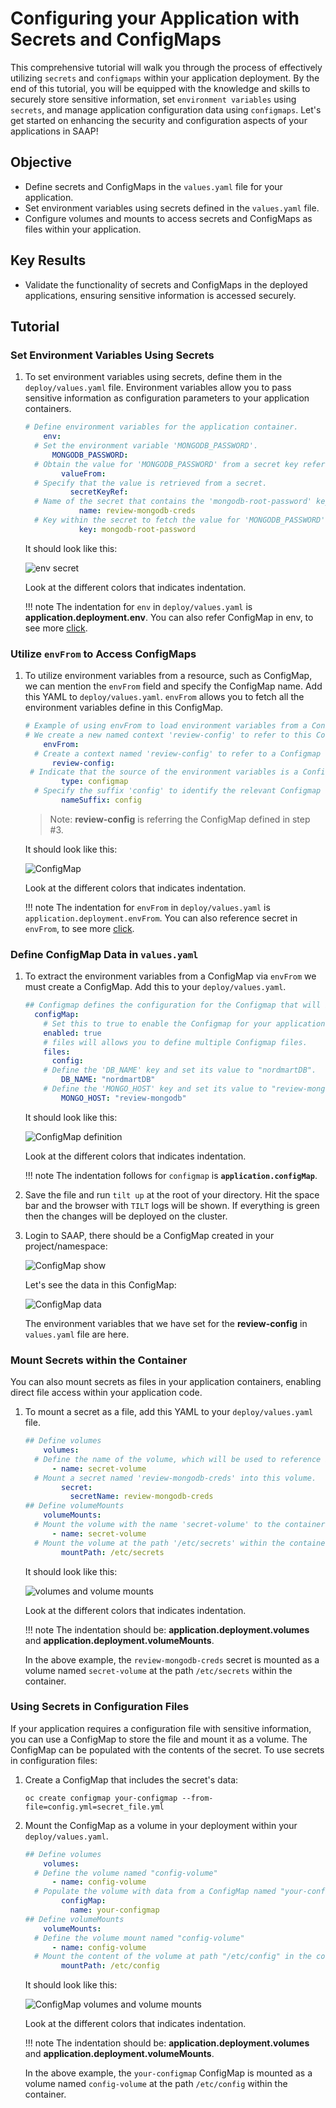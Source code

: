 # Configuring your Application with Secrets and ConfigMaps

This comprehensive tutorial will walk you through the process of effectively utilizing `secrets` and `configmaps` within your application deployment. By the end of this tutorial, you will be equipped with the knowledge and skills to securely store sensitive information, set `environment variables` using `secrets`, and manage application configuration data using `configmaps`. Let's get started on enhancing the security and configuration aspects of your applications in SAAP!

## Objective

- Define secrets and ConfigMaps in the `values.yaml` file for your application.
- Set environment variables using secrets defined in the `values.yaml` file.
- Configure volumes and mounts to access secrets and ConfigMaps as files within your application.

## Key Results

- Validate the functionality of secrets and ConfigMaps in the deployed applications, ensuring sensitive information is accessed securely.

## Tutorial

### Set Environment Variables Using Secrets

1. To set environment variables using secrets, define them in the `deploy/values.yaml` file. Environment variables allow you to pass sensitive information as configuration parameters to your application containers.

    ```yaml
    # Define environment variables for the application container.
        env:
      # Set the environment variable 'MONGODB_PASSWORD'.
          MONGODB_PASSWORD:
      # Obtain the value for 'MONGODB_PASSWORD' from a secret key reference.
            valueFrom:
      # Specify that the value is retrieved from a secret.
              secretKeyRef:
      # Name of the secret that contains the 'mongodb-root-password' key.
                name: review-mongodb-creds
      # Key within the secret to fetch the value for 'MONGODB_PASSWORD'.
                key: mongodb-root-password
    ```

    It should look like this:

    ![env secret](images/env-secret.png)

    Look at the different colors that indicates indentation.

    !!! note
        The indentation for `env` in `deploy/values.yaml` is **application.deployment.env**. You can also refer ConfigMap in env, to see more [click](https://kubernetes.io/docs/tasks/configure-pod-container/configure-pod-configmap/#define-container-environment-variables-with-data-from-multiple-configmaps).

### Utilize `envFrom` to Access ConfigMaps

1. To utilize environment variables from a resource, such as ConfigMap, we can mention the `envFrom` field and specify the ConfigMap name. Add this YAML to `deploy/values.yaml`. `envFrom` allows you to fetch all the environment variables define in this ConfigMap.

    ```yaml
    # Example of using envFrom to load environment variables from a Configmap
    # We create a new named context 'review-config' to refer to this Configmap
        envFrom:
      # Create a context named 'review-config' to refer to a Configmap
          review-config:
     # Indicate that the source of the environment variables is a Configmap
            type: configmap
      # Specify the suffix 'config' to identify the relevant Configmap named 'review-config'
            nameSuffix: config
    ```

    >Note: **review-config** is referring the ConfigMap defined in step #3.

    It should look like this:

    ![ConfigMap](images/envfrom-config.png)

    Look at the different colors that indicates indentation.

    !!! note
        The indentation for `envFrom` in `deploy/values.yaml` is `application.deployment.envFrom`. You can also reference secret in `envFrom`, to see more [click](https://kubernetes.io/docs/tasks/inject-data-application/distribute-credentials-secure/#configure-all-key-value-pairs-in-a-secret-as-container-environment-variables).

### Define ConfigMap Data in `values.yaml`

1. To extract the environment variables from a ConfigMap via `envFrom` we must create a ConfigMap. Add this to your `deploy/values.yaml`.

    ```yaml
    ## Configmap defines the configuration for the Configmap that will be used in your application deployment.
      configMap:
        # Set this to true to enable the Configmap for your application.
        enabled: true
        # files will allows you to define multiple Configmap files.
        files:
          config:
        # Define the 'DB_NAME' key and set its value to "nordmartDB".
            DB_NAME: "nordmartDB"
        # Define the 'MONGO_HOST' key and set its value to "review-mongodb".
            MONGO_HOST: "review-mongodb"
    ```

    It should look like this:

    ![ConfigMap definition](images/configmap.png)

    Look at the different colors that indicates indentation.

    !!! note
        The indentation follows for `configmap` is **`application.configMap`**.

1. Save the file and run `tilt up` at the root of your directory. Hit the space bar and the browser with `TILT` logs will be shown. If everything is green then the changes will be deployed on the cluster.

1. Login to SAAP, there should be a ConfigMap created in your project/namespace:

    ![ConfigMap show](images/configmap-show.png)

    Let's see the data in this ConfigMap:

    ![ConfigMap data](images/configmap-data.png)

    The environment variables that we have set for the **review-config** in `values.yaml` file are here.

### Mount Secrets within the Container

You can also mount secrets as files in your application containers, enabling direct file access within your application code.

1. To mount a secret as a file, add this YAML to your `deploy/values.yaml` file.

    ```yaml
    ## Define volumes
        volumes:
      # Define the name of the volume, which will be used to reference it in the pod specification.
          - name: secret-volume
      # Mount a secret named 'review-mongodb-creds' into this volume.
            secret:
              secretName: review-mongodb-creds
    ## Define volumeMounts
        volumeMounts:
      # Mount the volume with the name 'secret-volume' to the container.
          - name: secret-volume
      # Mount the volume at the path '/etc/secrets' within the container.
            mountPath: /etc/secrets
    ```

    It should look like this:

    ![volumes and volume mounts](images/volumes-mounts.png)

    Look at the different colors that indicates indentation.

    !!! note
        The indentation should be: **application.deployment.volumes** and **application.deployment.volumeMounts**.

    In the above example, the `review-mongodb-creds` secret is mounted as a volume named `secret-volume` at the path `/etc/secrets` within the container.

### Using Secrets in Configuration Files

If your application requires a configuration file with sensitive information, you can use a ConfigMap to store the file and mount it as a volume. The ConfigMap can be populated with the contents of the secret. To use secrets in configuration files:

1. Create a ConfigMap that includes the secret's data:

    `oc create configmap your-configmap --from-file=config.yml=secret_file.yml`

1. Mount the ConfigMap as a volume in your deployment within your `deploy/values.yaml`.

    ```yaml
    ## Define volumes
        volumes:
      # Define the volume named "config-volume"
          - name: config-volume
      # Populate the volume with data from a ConfigMap named "your-configmap"
            configMap:
              name: your-configmap
    ## Define volumeMounts
        volumeMounts:
      # Define the volume mount named "config-volume"
          - name: config-volume
      # Mount the content of the volume at path "/etc/config" in the container
            mountPath: /etc/config
    ```

    It should look like this:

    ![ConfigMap volumes and volume mounts](images/volume-config.png)

    Look at the different colors that indicates indentation.

    !!! note
        The indentation should be: **application.deployment.volumes** and **application.deployment.volumeMounts**.

    In the above example, the `your-configmap` ConfigMap is mounted as a volume named `config-volume` at the path `/etc/config` within the container.
